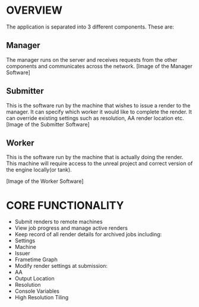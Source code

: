 # OVERVIEW
The application is separated into 3 different components. These are:
## Manager
The manager runs on the server and receives requests from the other components and communicates across the network.
[Image of the Manager Software]

## Submitter
This is the software run by the machine that wishes to issue a render to the manager. It can specify which worker it would like to complete the render.
It can override existing settings such as resolution, AA render location etc.
[Image of the Submitter Software]

## Worker
This is the software run by the machine that is actually doing the render.
This machine will require access to the unreal project and correct version of the engine locally(or tank).

[Image of the Worker Software]

# CORE FUNCTIONALITY

- Submit renders to remote machines
- View job progress and manage active renders
- Keep record of all render details for archived jobs including:
- Settings
- Machine
- Issuer
- Frametime Graph
- Modify render settings at submission:
- AA
- Output Location
- Resolution
- Console Variables
- High Resolution Tiling
